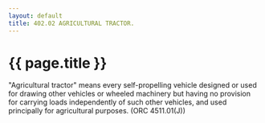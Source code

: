 ```yaml
---
layout: default 
title: 402.02 AGRICULTURAL TRACTOR.
---
```


{{ page.title }}
================

"Agricultural tractor" means every self-propelling vehicle designed or
used for drawing other vehicles or wheeled machinery but having no
provision for carrying loads independently of such other vehicles, and
used principally for agricultural purposes. (ORC 4511.01(J))
